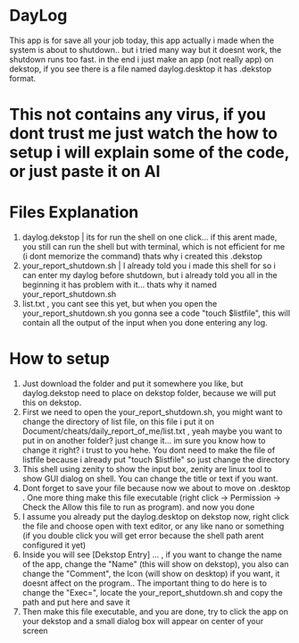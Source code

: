 # DayLog
This app is for save all your job today, this app actually i made when the system is about to shutdown.. but i tried many way but it doesnt work, the shutdown runs too fast. in the end i just make an app (not really app) on dekstop, if you see there is a file named daylog.desktop it has .dekstop format. 

# This not contains any virus, if you dont trust me just watch the how to setup i will explain some of the code, or just paste it on AI

# Files Explanation
1. daylog.dekstop | its for run the shell on one click... if this arent made, you still can run the shell but with terminal, which is not efficient for me (i dont memorize the command) thats why i created this .dekstop
2. your_report_shutdown.sh | I already told you i made this shell for so i can enter my daylog before shutdown, but i already told you all in the beginning it has problem with it... thats why it named your_report_shutdown.sh
3. list.txt , you cant see this yet, but when you open the your_report_shutdown.sh you gonna see a code "touch $listfile", this will contain all the output of the input when you done entering any log.

# How to setup
1. Just download the folder and put it somewhere you like, but daylog.dekstop need to place on dekstop folder, because we will put this on dekstop.
2. First we need to open the your_report_shutdown.sh, you might want to change the directory of list file, on this file i put it on Document/cheats/daily_report_of_me/list.txt , yeah maybe you want to put in on another folder? just change it... im sure you know how to change it right? i trust to you hehe. You dont need to make the file of listfile because i already put "touch $listfile" so just change the directory
3. This shell using zenity to show the input box, zenity are linux tool to show GUI dialog on shell. You can change the title or text if you want.
4. Dont forget to save your file because now we about to move on .desktop . One more thing make this file executable (right click -> Permission -> Check the Allow this file to run as program). and now you done
5. I assume you already put the daylog.desktop on dekstop now, right click the file and choose open with text editor, or any like nano or something (if you double click you will get error because the shell path arent configured it yet)
6. Inside you will see [Dekstop Entry] ... , if you want to change the name of the app, change the "Name" (this will show on dekstop), you also can change the "Comment", the Icon (will show on desktop) if you want, it doesnt affect on the program.. The important thing to do here is to change the "Exec=", locate the your_report_shutdown.sh and copy the path and put here and save it
7. Then make this file executable, and you are done, try to click the app on your dekstop and a small dialog box will appear on center of your screen
